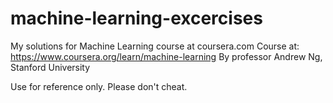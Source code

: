 # machine-learning-excercises
My solutions for Machine Learning course at coursera.com
Course at:
https://www.coursera.org/learn/machine-learning
By professor Andrew Ng, Stanford University

Use for reference only.
Please don't cheat.
